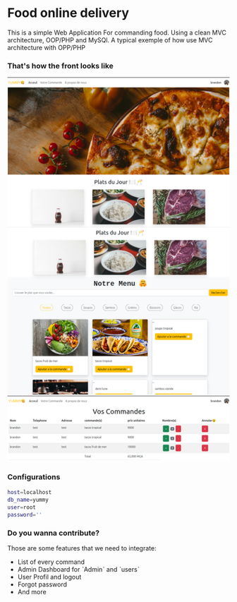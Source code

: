 
# Food online delivery
This is a simple Web Application For commanding food. Using a clean MVC architecture, OOP/PHP and MySQl. A typical exemple of how use MVC architecture with OPP/PHP

### That's how the front looks like
<img src='./assets/screenShoot/Capture d’écran du 2024-11-01 10-07-47.png' />
<img src='./assets/screenShoot/Capture d’écran du 2024-11-01 10-08-27.png' />
<img src='./assets/screenShoot/Capture d’écran du 2024-11-01 10-08-59.png' />

### Configurations

```bash
host=localhost
db_name=yummy
user=root
password=''
```
### Do you wanna contribute?
Those are some features that we need to integrate:
<ul>
<li>List of every command</li>
  <li>Admin Dashboard for ˋAdminˋ and ˋusersˋ</li>
  <li>User Profil and logout</li>
  <li>Forgot password </li>
  <li>And more</li>
</ul>




